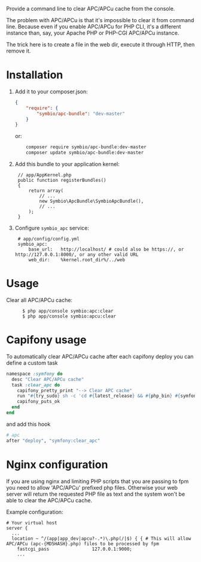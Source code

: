 Provide a command line to clear APC/APCu cache from the console.

The problem with APC/APCu is that it's impossible to clear it from command line.
Because even if you enable APC/APCu for PHP CLI, it's a different instance than,
say, your Apache PHP or PHP-CGI APC/APCu instance.

The trick here is to create a file in the web dir, execute it through HTTP,
then remove it.

Installation
============

  1. Add it to your composer.json:

      ```json
      {
          "require": {
              "symbio/apc-bundle": "dev-master"
          }
      }
      ```

     or:

      ```sh
          composer require symbio/apc-bundle:dev-master
          composer update symbio/apc-bundle:dev-master
      ```

  2. Add this bundle to your application kernel:

          // app/AppKernel.php
          public function registerBundles()
          {
              return array(
                  // ...
                  new Symbio\ApcBundle\SymbioApcBundle(),
                  // ...
              );
          }

  3. Configure `symbio_apc` service:

          # app/config/config.yml
          symbio_apc:
              base_url:   http://localhost/ # could also be https://, or http://127.0.0.1:8000/, or any other valid URL
              web_dir:    %kernel.root_dir%/../web

Usage
=====

Clear all APC/APCu cache:

          $ php app/console symbio:apc:clear
          $ php app/console symbio:apcu:clear


Capifony usage
==============

To automatically clear APC/APCu cache after each capifony deploy you can define a custom task

```ruby
namespace :symfony do
  desc "Clear APC/APCu cache"
  task :clear_apc do
    capifony_pretty_print "--> Clear APC cache"
    run "#{try_sudo} sh -c 'cd #{latest_release} && #{php_bin} #{symfony_console} symbio:apc:clear --env=#{symfony_env_prod}'"
    capifony_puts_ok
  end
end
```

and add this hook

```ruby
# apc
after "deploy", "symfony:clear_apc"
```

Nginx configuration
===================

If you are using nginx and limiting PHP scripts that you are passing to fpm you need to allow 'APC/APCu' prefixed php files. Otherwise your web server will return the requested PHP file as text and the system won't be able to clear the APC/APCu cache.

Example configuration:
```
# Your virtual host
server {
  ...
  location ~ ^/(app|app_dev|apcu?-.*)\.php(/|$) { { # This will allow APC/APCu (apc-{MD5HASH}.php) files to be processed by fpm
    fastcgi_pass                127.0.0.1:9000;
    ...
```